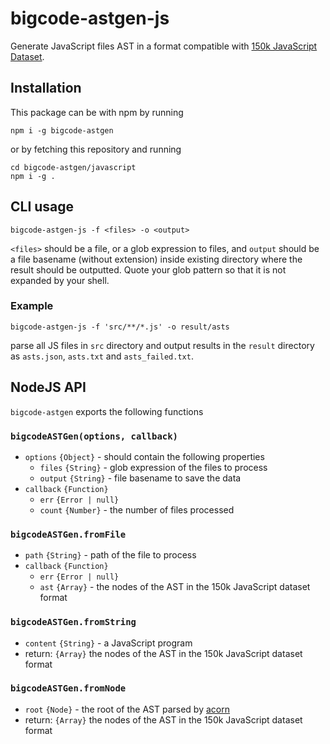 # bigcode-astgen-js

Generate JavaScript files AST in a format compatible with [150k JavaScript Dataset][1].

## Installation

This package can be with npm by running

```
npm i -g bigcode-astgen
```

or by fetching this repository and running

```
cd bigcode-astgen/javascript
npm i -g .
```

## CLI usage

```
bigcode-astgen-js -f <files> -o <output>
```

`<files>` should be a file, or a glob expression to files, and `output`
should be a file basename (without extension) inside existing directory
where the result should be outputted.
Quote your glob pattern so that it is not expanded by your shell.

### Example

```
bigcode-astgen-js -f 'src/**/*.js' -o result/asts
```

parse all JS files in `src` directory and output results in the `result` directory
as `asts.json`, `asts.txt` and `asts_failed.txt`.

## NodeJS API

`bigcode-astgen` exports the following functions

### `bigcodeASTGen(options, callback)`

* `options` `{Object}` - should contain the following properties
  * `files` `{String}` - glob expression of the files to process
  * `output` `{String}` - file basename to save the data
* `callback` `{Function}`
  * `err` `{Error | null}`
  * `count` `{Number}` - the number of files processed

### `bigcodeASTGen.fromFile`

* `path` `{String}` - path of the file to process
* `callback` `{Function}`
  * `err` `{Error | null}`
  * `ast` `{Array}` - the nodes of the AST in the 150k JavaScript dataset format

### `bigcodeASTGen.fromString`

* `content` `{String}` - a JavaScript program
* return: `{Array}` the nodes of the AST in the 150k JavaScript dataset format

### `bigcodeASTGen.fromNode`

* `root` `{Node}` - the root of the AST parsed by [acorn][2]
* return: `{Array}` the nodes of the AST in the 150k JavaScript dataset format

[1]: http://www.srl.inf.ethz.ch/js150.php
[2]: https://github.com/ternjs/acorn
